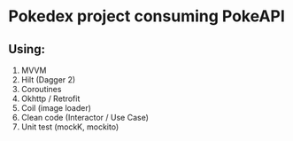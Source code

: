 # Pokedex project consuming PokeAPI

## Using:
1. MVVM
1. Hilt (Dagger 2)
1. Coroutines
1. Okhttp / Retrofit
1. Coil (image loader)
1. Clean code (Interactor / Use Case)
1. Unit test (mockK, mockito)
